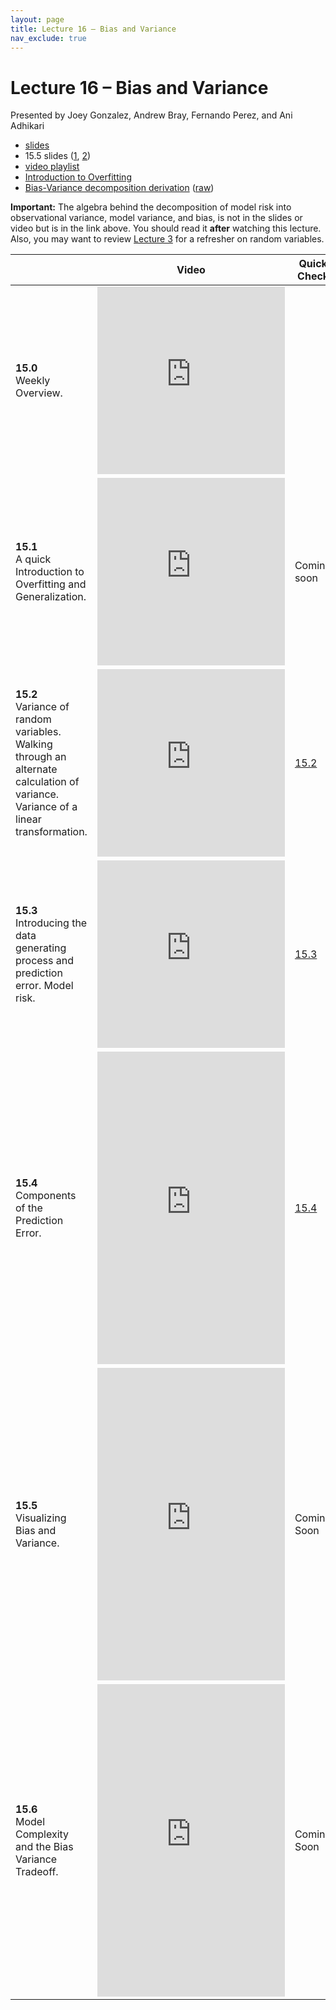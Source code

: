 ```yaml
---
layout: page
title: Lecture 16 – Bias and Variance
nav_exclude: true
---
```


# Lecture 16 – Bias and Variance

Presented by Joey Gonzalez, Andrew Bray, Fernando Perez, and Ani Adhikari


- [slides](https://docs.google.com/presentation/d/15LDeDKNxpIa9j0_dHZr1F5AzrbVEUoM5OWOxgqYUKM0/edit?usp=sharing)
- 15.5 slides ([1](../../resources/assets/lectures/lec15/decomposing-mse-wide.html), [2](../../resources/assets/lectures/lec15/decomposing-mse-square.html))
- [video playlist](https://www.youtube.com/playlist?list=PLQCcNQgUcDfpsM-s0xEnuVScBP3i_9bMs)
- [Introduction to Overfitting](../../resources/assets/lectures/lec15/IntroductionToOverfitting.html)
- [Bias-Variance decomposition derivation](../../resources/assets/lectures/lec15/lec15-bias-variance-derivation.html) ([raw](https://data100.datahub.berkeley.edu/hub/user-redirect/git-sync?repo=https://github.com/DS-100/sp21&subPath=lecture/lec15/))

**Important:** The algebra behind the decomposition of model risk into observational variance, model variance, and bias, is not in the slides or video but is in the link above. You should read it **after** watching this lecture. Also, you may want to review [Lecture 3](http://ds100.org/fa20/lecture/lec03) for a refresher on random variables.


<table>
<colgroup>
<col style="width: 25%" />
<col style="width: 25%" />
<col style="width: 25%" />
</colgroup>
<thead>
<tr class="header">
<th></th>
<th>Video</th>
<th>Quick Check</th>
</tr>
</thead>
<tbody>
<tr>
<td><strong>15.0</strong> <br> Weekly Overview. </td>
<td><iframe width="300" height="300" height src="https://youtube.com/embed/YYKP33-fcNo" frameborder="0" allow="accelerometer; autoplay; encrypted-media; gyroscope; picture-in-picture" allowfullscreen></iframe></td>
<td></td>
</tr>
<tr>
<td><strong>15.1</strong> <br> A quick Introduction to Overfitting and Generalization. </td>
<td><iframe width="300" height="300" height src="https://youtube.com/embed/14YGCOq37yg" frameborder="0" allow="accelerometer; autoplay; encrypted-media; gyroscope; picture-in-picture" allowfullscreen></iframe></td>
<td>Coming soon</td>
</tr>
<tr>
<td><strong>15.2</strong> <br> Variance of random variables. Walking through an alternate calculation of variance. Variance of a linear transformation. </td>
<td><iframe width="300" height="300" height src="https://youtube.com/embed/3W_TtAHxlXQ" frameborder="0" allow="accelerometer; autoplay; encrypted-media; gyroscope; picture-in-picture" allowfullscreen></iframe></td>
<td><a href="https://docs.google.com/forms/d/e/1FAIpQLSeU8a1bVqVtvu82Opw4n3dNlvLpP5JPx6gy6JH1tPFHCAFCJg/viewform" target="\_blank">15.2</a></td>
</tr>


<!-- <tr>
<td><strong>15.2</strong> <br> Deriving the variance of a sum. Understanding covariance, correlation, and independence. </td>
<td><iframe width="300" height="300" height src="https://youtube.com/embed/8ovh_lGuMdQ" frameborder="0" allow="accelerometer; autoplay; encrypted-media; gyroscope; picture-in-picture" allowfullscreen></iframe></td>
<td><a href="https://docs.google.com/forms/d/e/1FAIpQLSewRWkZ5vOLbO7zoQbPkiSlkcHJk9s3BW-aBJUpMPyPH9v2Xg/viewform" target="\_blank">15.2</a></td>
</tr>


<tr>
<td><strong>15.3</strong> <br> Variance of an i.i.d. sum. Variance of the Bernoulli and binomial distributions. </td>
<td><iframe width="300" height="300" height src="https://youtube.com/embed/t4gPC6LDS1c" frameborder="0" allow="accelerometer; autoplay; encrypted-media; gyroscope; picture-in-picture" allowfullscreen></iframe></td>
<td><a href="https://docs.google.com/forms/d/e/1FAIpQLSfvnzx2LeTC4EKK72KEf9LHVhQkuSKsUJuUyCrMbWl9WZ7bRg/viewform" target="\_blank">15.3</a></td>
</tr>
<tr>
<td><strong>15.4</strong> <br> Variability of the sample mean. Reviewing inferential concepts from Data 8, but with the framework of random variables. </td>
<td><iframe width="300" height="300" height src="https://youtube.com/embed/CwXhjoBt25I" frameborder="0" allow="accelerometer; autoplay; encrypted-media; gyroscope; picture-in-picture" allowfullscreen></iframe></td>
<td><a href="https://docs.google.com/forms/d/e/1FAIpQLSce8iejVjmHjlJGUjbw7mbskFVvqDzS6XFe9VZ_c6_DsL_BRw/viewform" target="\_blank">15.4</a></td>
</tr>
 -->

<tr>
<td><strong>15.3</strong> <br>Introducing the data generating process and prediction error. Model risk.</td>
<td><iframe width="300" height="300" height src="https://youtube.com/embed/mPz-jIl9H7s" frameborder="0" allow="accelerometer; autoplay; encrypted-media; gyroscope; picture-in-picture" allowfullscreen></iframe></td>
<td><a href="https://docs.google.com/forms/d/e/1FAIpQLSewQ5vHKA30nkeESdbiCKISmafTtOCurxw1fmpNvd0a3jCi5A/viewform" target="\_blank">15.3</a></td>
</tr>

<!-- <tr>
<td><strong>15.6</strong> <br>Looking at different sources of error in our model – observation variance, model variance, and bias – and discussing how to mitigate them.</td>
<td><iframe width="300" height="300" height src="https://youtube.com/embed/mmjYEOeOEM4" frameborder="0" allow="accelerometer; autoplay; encrypted-media; gyroscope; picture-in-picture" allowfullscreen></iframe></td>
<td><a href="https://docs.google.com/forms/d/e/1FAIpQLSegBG0lw56mX_iiJBLGe7VfT5Hz3b0aVppPuSgcWzDsXliMCQ/viewform" target="\_blank">15.6</a></td>
</tr>
 -->
<tr>
<td><strong>15.4</strong> <br>Components of the Prediction Error.</td>
<td><iframe width="300" height="500" height src="https://youtube.com/embed/sktUKDB4Zfc" frameborder="0" allow="accelerometer; autoplay; encrypted-media; gyroscope; picture-in-picture" allowfullscreen></iframe></td>
<td><a href="https://docs.google.com/forms/d/e/1FAIpQLSesORFx-WhNSODExsb5k_32E0AOYEVqxiOcrarQjyKE75Xyrg/viewform" target="\_blank">15.4</a></td>
</tr>

<tr>
<td><strong>15.5</strong> <br>Visualizing Bias and Variance.</td>
<td><iframe width="300" height="500" height src="https://youtube.com/embed/lKMjFxdMhTQ" frameborder="0" allow="accelerometer; autoplay; encrypted-media; gyroscope; picture-in-picture" allowfullscreen></iframe></td>
<td>Coming Soon</td>
</tr>


<tr>
<td><strong>15.6</strong> <br>Model Complexity and the Bias Variance Tradeoff.</td>
<td><iframe width="300" height="500" height src="https://youtube.com/embed/a1zMueoMVpw" frameborder="0" allow="accelerometer; autoplay; encrypted-media; gyroscope; picture-in-picture" allowfullscreen></iframe></td>
<td>Coming Soon</td>
</tr>
